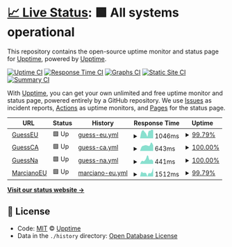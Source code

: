 # [📈 Live Status](https://demo.upptime.js.org): <!--live status--> **🟩 All systems operational**

This repository contains the open-source uptime monitor and status page for [Upptime](https://upptime.js.org), powered by [Upptime](https://github.com/upptime/upptime).

[![Uptime CI](https://github.com/koj-co/upptime/workflows/Uptime%20CI/badge.svg)](https://github.com/koj-co/upptime/actions?query=workflow%3A%22Uptime+CI%22)
[![Response Time CI](https://github.com/koj-co/upptime/workflows/Response%20Time%20CI/badge.svg)](https://github.com/koj-co/upptime/actions?query=workflow%3A%22Response+Time+CI%22)
[![Graphs CI](https://github.com/koj-co/upptime/workflows/Graphs%20CI/badge.svg)](https://github.com/koj-co/upptime/actions?query=workflow%3A%22Graphs+CI%22)
[![Static Site CI](https://github.com/koj-co/upptime/workflows/Static%20Site%20CI/badge.svg)](https://github.com/koj-co/upptime/actions?query=workflow%3A%22Static+Site+CI%22)
[![Summary CI](https://github.com/koj-co/upptime/workflows/Summary%20CI/badge.svg)](https://github.com/koj-co/upptime/actions?query=workflow%3A%22Summary+CI%22)

With [Upptime](https://upptime.js.org), you can get your own unlimited and free uptime monitor and status page, powered entirely by a GitHub repository. We use [Issues](https://github.com/upptime/upptime/issues) as incident reports, [Actions](https://github.com/upptime/upptime/actions) as uptime monitors, and [Pages](https://demo.upptime.js.org) for the status page.

<!--start: status pages-->
<!-- This summary is generated by Upptime (https://github.com/upptime/upptime) -->
<!-- Do not edit this manually, your changes will be overwritten -->
<!-- prettier-ignore -->
| URL | Status | History | Response Time | Uptime |
| --- | ------ | ------- | ------------- | ------ |
| <img alt="" src="https://favicons.githubusercontent.com/www.guess.eu" height="13"> [GuessEU](https://www.guess.eu) | 🟩 Up | [guess-eu.yml](https://github.com/HoscoHarding/P-ginasPrueba/commits/HEAD/history/guess-eu.yml) | <details><summary><img alt="Response time graph" src="./graphs/guess-eu/response-time-week.png" height="20"> 1046ms</summary><br><a href="https://HoscoHarding.github.io/P-ginasPrueba/history/guess-eu"><img alt="Response time 1085" src="https://img.shields.io/endpoint?url=https%3A%2F%2Fraw.githubusercontent.com%2FHoscoHarding%2FP-ginasPrueba%2FHEAD%2Fapi%2Fguess-eu%2Fresponse-time.json"></a><br><a href="https://HoscoHarding.github.io/P-ginasPrueba/history/guess-eu"><img alt="24-hour response time 1292" src="https://img.shields.io/endpoint?url=https%3A%2F%2Fraw.githubusercontent.com%2FHoscoHarding%2FP-ginasPrueba%2FHEAD%2Fapi%2Fguess-eu%2Fresponse-time-day.json"></a><br><a href="https://HoscoHarding.github.io/P-ginasPrueba/history/guess-eu"><img alt="7-day response time 1046" src="https://img.shields.io/endpoint?url=https%3A%2F%2Fraw.githubusercontent.com%2FHoscoHarding%2FP-ginasPrueba%2FHEAD%2Fapi%2Fguess-eu%2Fresponse-time-week.json"></a><br><a href="https://HoscoHarding.github.io/P-ginasPrueba/history/guess-eu"><img alt="30-day response time 1051" src="https://img.shields.io/endpoint?url=https%3A%2F%2Fraw.githubusercontent.com%2FHoscoHarding%2FP-ginasPrueba%2FHEAD%2Fapi%2Fguess-eu%2Fresponse-time-month.json"></a><br><a href="https://HoscoHarding.github.io/P-ginasPrueba/history/guess-eu"><img alt="1-year response time 1085" src="https://img.shields.io/endpoint?url=https%3A%2F%2Fraw.githubusercontent.com%2FHoscoHarding%2FP-ginasPrueba%2FHEAD%2Fapi%2Fguess-eu%2Fresponse-time-year.json"></a></details> | <details><summary><a href="https://HoscoHarding.github.io/P-ginasPrueba/history/guess-eu">99.79%</a></summary><a href="https://HoscoHarding.github.io/P-ginasPrueba/history/guess-eu"><img alt="All-time uptime 99.91%" src="https://img.shields.io/endpoint?url=https%3A%2F%2Fraw.githubusercontent.com%2FHoscoHarding%2FP-ginasPrueba%2FHEAD%2Fapi%2Fguess-eu%2Fuptime.json"></a><br><a href="https://HoscoHarding.github.io/P-ginasPrueba/history/guess-eu"><img alt="24-hour uptime 100.00%" src="https://img.shields.io/endpoint?url=https%3A%2F%2Fraw.githubusercontent.com%2FHoscoHarding%2FP-ginasPrueba%2FHEAD%2Fapi%2Fguess-eu%2Fuptime-day.json"></a><br><a href="https://HoscoHarding.github.io/P-ginasPrueba/history/guess-eu"><img alt="7-day uptime 99.79%" src="https://img.shields.io/endpoint?url=https%3A%2F%2Fraw.githubusercontent.com%2FHoscoHarding%2FP-ginasPrueba%2FHEAD%2Fapi%2Fguess-eu%2Fuptime-week.json"></a><br><a href="https://HoscoHarding.github.io/P-ginasPrueba/history/guess-eu"><img alt="30-day uptime 99.95%" src="https://img.shields.io/endpoint?url=https%3A%2F%2Fraw.githubusercontent.com%2FHoscoHarding%2FP-ginasPrueba%2FHEAD%2Fapi%2Fguess-eu%2Fuptime-month.json"></a><br><a href="https://HoscoHarding.github.io/P-ginasPrueba/history/guess-eu"><img alt="1-year uptime 99.91%" src="https://img.shields.io/endpoint?url=https%3A%2F%2Fraw.githubusercontent.com%2FHoscoHarding%2FP-ginasPrueba%2FHEAD%2Fapi%2Fguess-eu%2Fuptime-year.json"></a></details>
| <img alt="" src="https://favicons.githubusercontent.com/www.guess.com" height="13"> [GuessCA](https://www.guess.com/ca/en/home/?changeCountry=1) | 🟩 Up | [guess-ca.yml](https://github.com/HoscoHarding/P-ginasPrueba/commits/HEAD/history/guess-ca.yml) | <details><summary><img alt="Response time graph" src="./graphs/guess-ca/response-time-week.png" height="20"> 643ms</summary><br><a href="https://HoscoHarding.github.io/P-ginasPrueba/history/guess-ca"><img alt="Response time 652" src="https://img.shields.io/endpoint?url=https%3A%2F%2Fraw.githubusercontent.com%2FHoscoHarding%2FP-ginasPrueba%2FHEAD%2Fapi%2Fguess-ca%2Fresponse-time.json"></a><br><a href="https://HoscoHarding.github.io/P-ginasPrueba/history/guess-ca"><img alt="24-hour response time 647" src="https://img.shields.io/endpoint?url=https%3A%2F%2Fraw.githubusercontent.com%2FHoscoHarding%2FP-ginasPrueba%2FHEAD%2Fapi%2Fguess-ca%2Fresponse-time-day.json"></a><br><a href="https://HoscoHarding.github.io/P-ginasPrueba/history/guess-ca"><img alt="7-day response time 643" src="https://img.shields.io/endpoint?url=https%3A%2F%2Fraw.githubusercontent.com%2FHoscoHarding%2FP-ginasPrueba%2FHEAD%2Fapi%2Fguess-ca%2Fresponse-time-week.json"></a><br><a href="https://HoscoHarding.github.io/P-ginasPrueba/history/guess-ca"><img alt="30-day response time 760" src="https://img.shields.io/endpoint?url=https%3A%2F%2Fraw.githubusercontent.com%2FHoscoHarding%2FP-ginasPrueba%2FHEAD%2Fapi%2Fguess-ca%2Fresponse-time-month.json"></a><br><a href="https://HoscoHarding.github.io/P-ginasPrueba/history/guess-ca"><img alt="1-year response time 652" src="https://img.shields.io/endpoint?url=https%3A%2F%2Fraw.githubusercontent.com%2FHoscoHarding%2FP-ginasPrueba%2FHEAD%2Fapi%2Fguess-ca%2Fresponse-time-year.json"></a></details> | <details><summary><a href="https://HoscoHarding.github.io/P-ginasPrueba/history/guess-ca">100.00%</a></summary><a href="https://HoscoHarding.github.io/P-ginasPrueba/history/guess-ca"><img alt="All-time uptime 99.78%" src="https://img.shields.io/endpoint?url=https%3A%2F%2Fraw.githubusercontent.com%2FHoscoHarding%2FP-ginasPrueba%2FHEAD%2Fapi%2Fguess-ca%2Fuptime.json"></a><br><a href="https://HoscoHarding.github.io/P-ginasPrueba/history/guess-ca"><img alt="24-hour uptime 100.00%" src="https://img.shields.io/endpoint?url=https%3A%2F%2Fraw.githubusercontent.com%2FHoscoHarding%2FP-ginasPrueba%2FHEAD%2Fapi%2Fguess-ca%2Fuptime-day.json"></a><br><a href="https://HoscoHarding.github.io/P-ginasPrueba/history/guess-ca"><img alt="7-day uptime 100.00%" src="https://img.shields.io/endpoint?url=https%3A%2F%2Fraw.githubusercontent.com%2FHoscoHarding%2FP-ginasPrueba%2FHEAD%2Fapi%2Fguess-ca%2Fuptime-week.json"></a><br><a href="https://HoscoHarding.github.io/P-ginasPrueba/history/guess-ca"><img alt="30-day uptime 99.76%" src="https://img.shields.io/endpoint?url=https%3A%2F%2Fraw.githubusercontent.com%2FHoscoHarding%2FP-ginasPrueba%2FHEAD%2Fapi%2Fguess-ca%2Fuptime-month.json"></a><br><a href="https://HoscoHarding.github.io/P-ginasPrueba/history/guess-ca"><img alt="1-year uptime 99.78%" src="https://img.shields.io/endpoint?url=https%3A%2F%2Fraw.githubusercontent.com%2FHoscoHarding%2FP-ginasPrueba%2FHEAD%2Fapi%2Fguess-ca%2Fuptime-year.json"></a></details>
| <img alt="" src="https://favicons.githubusercontent.com/www.guess.com" height="13"> [GuessNa](https://www.guess.com/us/en_US/home/?changeCountry=1) | 🟩 Up | [guess-na.yml](https://github.com/HoscoHarding/P-ginasPrueba/commits/HEAD/history/guess-na.yml) | <details><summary><img alt="Response time graph" src="./graphs/guess-na/response-time-week.png" height="20"> 441ms</summary><br><a href="https://HoscoHarding.github.io/P-ginasPrueba/history/guess-na"><img alt="Response time 334" src="https://img.shields.io/endpoint?url=https%3A%2F%2Fraw.githubusercontent.com%2FHoscoHarding%2FP-ginasPrueba%2FHEAD%2Fapi%2Fguess-na%2Fresponse-time.json"></a><br><a href="https://HoscoHarding.github.io/P-ginasPrueba/history/guess-na"><img alt="24-hour response time 304" src="https://img.shields.io/endpoint?url=https%3A%2F%2Fraw.githubusercontent.com%2FHoscoHarding%2FP-ginasPrueba%2FHEAD%2Fapi%2Fguess-na%2Fresponse-time-day.json"></a><br><a href="https://HoscoHarding.github.io/P-ginasPrueba/history/guess-na"><img alt="7-day response time 441" src="https://img.shields.io/endpoint?url=https%3A%2F%2Fraw.githubusercontent.com%2FHoscoHarding%2FP-ginasPrueba%2FHEAD%2Fapi%2Fguess-na%2Fresponse-time-week.json"></a><br><a href="https://HoscoHarding.github.io/P-ginasPrueba/history/guess-na"><img alt="30-day response time 358" src="https://img.shields.io/endpoint?url=https%3A%2F%2Fraw.githubusercontent.com%2FHoscoHarding%2FP-ginasPrueba%2FHEAD%2Fapi%2Fguess-na%2Fresponse-time-month.json"></a><br><a href="https://HoscoHarding.github.io/P-ginasPrueba/history/guess-na"><img alt="1-year response time 334" src="https://img.shields.io/endpoint?url=https%3A%2F%2Fraw.githubusercontent.com%2FHoscoHarding%2FP-ginasPrueba%2FHEAD%2Fapi%2Fguess-na%2Fresponse-time-year.json"></a></details> | <details><summary><a href="https://HoscoHarding.github.io/P-ginasPrueba/history/guess-na">100.00%</a></summary><a href="https://HoscoHarding.github.io/P-ginasPrueba/history/guess-na"><img alt="All-time uptime 99.78%" src="https://img.shields.io/endpoint?url=https%3A%2F%2Fraw.githubusercontent.com%2FHoscoHarding%2FP-ginasPrueba%2FHEAD%2Fapi%2Fguess-na%2Fuptime.json"></a><br><a href="https://HoscoHarding.github.io/P-ginasPrueba/history/guess-na"><img alt="24-hour uptime 100.00%" src="https://img.shields.io/endpoint?url=https%3A%2F%2Fraw.githubusercontent.com%2FHoscoHarding%2FP-ginasPrueba%2FHEAD%2Fapi%2Fguess-na%2Fuptime-day.json"></a><br><a href="https://HoscoHarding.github.io/P-ginasPrueba/history/guess-na"><img alt="7-day uptime 100.00%" src="https://img.shields.io/endpoint?url=https%3A%2F%2Fraw.githubusercontent.com%2FHoscoHarding%2FP-ginasPrueba%2FHEAD%2Fapi%2Fguess-na%2Fuptime-week.json"></a><br><a href="https://HoscoHarding.github.io/P-ginasPrueba/history/guess-na"><img alt="30-day uptime 99.76%" src="https://img.shields.io/endpoint?url=https%3A%2F%2Fraw.githubusercontent.com%2FHoscoHarding%2FP-ginasPrueba%2FHEAD%2Fapi%2Fguess-na%2Fuptime-month.json"></a><br><a href="https://HoscoHarding.github.io/P-ginasPrueba/history/guess-na"><img alt="1-year uptime 99.78%" src="https://img.shields.io/endpoint?url=https%3A%2F%2Fraw.githubusercontent.com%2FHoscoHarding%2FP-ginasPrueba%2FHEAD%2Fapi%2Fguess-na%2Fuptime-year.json"></a></details>
| <img alt="" src="https://favicons.githubusercontent.com/www.guess.eu" height="13"> [MarcianoEU](https://www.guess.eu/fr-fr/marciano?INTCMP=REFRESH_SUMMER_HERO_WOMEN_ES) | 🟩 Up | [marciano-eu.yml](https://github.com/HoscoHarding/P-ginasPrueba/commits/HEAD/history/marciano-eu.yml) | <details><summary><img alt="Response time graph" src="./graphs/marciano-eu/response-time-week.png" height="20"> 1512ms</summary><br><a href="https://HoscoHarding.github.io/P-ginasPrueba/history/marciano-eu"><img alt="Response time 1274" src="https://img.shields.io/endpoint?url=https%3A%2F%2Fraw.githubusercontent.com%2FHoscoHarding%2FP-ginasPrueba%2FHEAD%2Fapi%2Fmarciano-eu%2Fresponse-time.json"></a><br><a href="https://HoscoHarding.github.io/P-ginasPrueba/history/marciano-eu"><img alt="24-hour response time 3381" src="https://img.shields.io/endpoint?url=https%3A%2F%2Fraw.githubusercontent.com%2FHoscoHarding%2FP-ginasPrueba%2FHEAD%2Fapi%2Fmarciano-eu%2Fresponse-time-day.json"></a><br><a href="https://HoscoHarding.github.io/P-ginasPrueba/history/marciano-eu"><img alt="7-day response time 1512" src="https://img.shields.io/endpoint?url=https%3A%2F%2Fraw.githubusercontent.com%2FHoscoHarding%2FP-ginasPrueba%2FHEAD%2Fapi%2Fmarciano-eu%2Fresponse-time-week.json"></a><br><a href="https://HoscoHarding.github.io/P-ginasPrueba/history/marciano-eu"><img alt="30-day response time 1379" src="https://img.shields.io/endpoint?url=https%3A%2F%2Fraw.githubusercontent.com%2FHoscoHarding%2FP-ginasPrueba%2FHEAD%2Fapi%2Fmarciano-eu%2Fresponse-time-month.json"></a><br><a href="https://HoscoHarding.github.io/P-ginasPrueba/history/marciano-eu"><img alt="1-year response time 1274" src="https://img.shields.io/endpoint?url=https%3A%2F%2Fraw.githubusercontent.com%2FHoscoHarding%2FP-ginasPrueba%2FHEAD%2Fapi%2Fmarciano-eu%2Fresponse-time-year.json"></a></details> | <details><summary><a href="https://HoscoHarding.github.io/P-ginasPrueba/history/marciano-eu">99.79%</a></summary><a href="https://HoscoHarding.github.io/P-ginasPrueba/history/marciano-eu"><img alt="All-time uptime 99.91%" src="https://img.shields.io/endpoint?url=https%3A%2F%2Fraw.githubusercontent.com%2FHoscoHarding%2FP-ginasPrueba%2FHEAD%2Fapi%2Fmarciano-eu%2Fuptime.json"></a><br><a href="https://HoscoHarding.github.io/P-ginasPrueba/history/marciano-eu"><img alt="24-hour uptime 100.00%" src="https://img.shields.io/endpoint?url=https%3A%2F%2Fraw.githubusercontent.com%2FHoscoHarding%2FP-ginasPrueba%2FHEAD%2Fapi%2Fmarciano-eu%2Fuptime-day.json"></a><br><a href="https://HoscoHarding.github.io/P-ginasPrueba/history/marciano-eu"><img alt="7-day uptime 99.79%" src="https://img.shields.io/endpoint?url=https%3A%2F%2Fraw.githubusercontent.com%2FHoscoHarding%2FP-ginasPrueba%2FHEAD%2Fapi%2Fmarciano-eu%2Fuptime-week.json"></a><br><a href="https://HoscoHarding.github.io/P-ginasPrueba/history/marciano-eu"><img alt="30-day uptime 99.95%" src="https://img.shields.io/endpoint?url=https%3A%2F%2Fraw.githubusercontent.com%2FHoscoHarding%2FP-ginasPrueba%2FHEAD%2Fapi%2Fmarciano-eu%2Fuptime-month.json"></a><br><a href="https://HoscoHarding.github.io/P-ginasPrueba/history/marciano-eu"><img alt="1-year uptime 99.91%" src="https://img.shields.io/endpoint?url=https%3A%2F%2Fraw.githubusercontent.com%2FHoscoHarding%2FP-ginasPrueba%2FHEAD%2Fapi%2Fmarciano-eu%2Fuptime-year.json"></a></details>

<!--end: status pages-->

[**Visit our status website →**](https://demo.upptime.js.org)

## 📄 License

- Code: [MIT](./LICENSE) © [Upptime](https://upptime.js.org)
- Data in the `./history` directory: [Open Database License](https://opendatacommons.org/licenses/odbl/1-0/)
